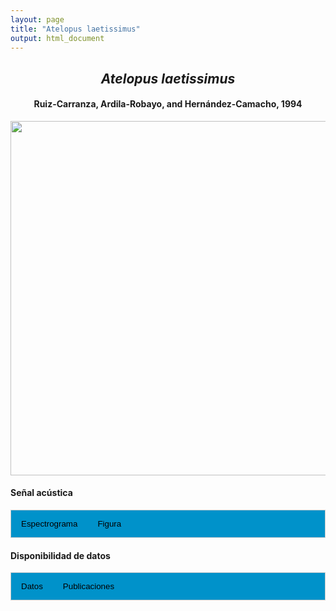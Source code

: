 ```yaml
---
layout: page
title: "Atelopus laetissimus"
output: html_document
---
```


<style>
/* Simplified CSS for tabs */
.tab {
  overflow: hidden;
  border: 1px solid #ccc;
  background-color: #0092ca;
}
.tab button {
  background-color: inherit;
  float: left;
  border: none;
  cursor: pointer;
  padding: 14px 16px;
  transition: background-color 0.3s;
}
.tab button:hover {
  background-color: #ddd;
}
.tab button.active {
  background-color: #ccc;
}
.tabcontent {
  display: none;
  padding: 6px 12px;
  border: 1px solid #ccc;
  border-top: none;
}
.audio-container {
  margin-bottom: 10px;
}
body h1 {
  display: none;
}
</style>

<script>
function openTab(evt, tabName) {
  document.querySelectorAll('.tabcontent').forEach(tab => tab.style.display = "none");
  document.querySelectorAll('.tablinks').forEach(link => link.classList.remove('active'));
  document.getElementById(tabName).style.display = "block";
  evt.currentTarget.classList.add('active');
}
</script>

<!-- Species presentation -->
<div style="text-align: center;">
  <h2><i>Atelopus laetissimus</i></h2>
  <h4>Ruiz-Carranza, Ardila-Robayo, and Hernández-Camacho, 1994</h4>
  <img src="{{ site.baseurl }}/images/especie_Atelopus_laetissimus.png" style="width:15cm;">
</div>

#### Señal acústica

<!-- Tabs section -->
<div class="tab">
  <button class="tablinks" onclick="openTab(event, 'Espectro')">Espectrograma</button>
  <button class="tablinks" onclick="openTab(event, 'fig')">Figura</button>
</div>

<!-- Seccion Espectrograma -->
<div id="Espectro" class="tabcontent" style="text-align: center;">
  <video width="100%" height="auto" controls>
    <source src="{{ site.baseurl }}/Espectrograms/dyna_Atelopus_laetissimus.mp4" type="video/mp4">
    Tu navegador no soporta el elemento de video.
  </video>
</div>

<!-- Seccion Figura -->
<div id="fig" class="tabcontent" style="text-align: center;">
  <img src="{{ site.baseurl }}/images/spec_Atelopus_laetissimus.png" style="width:15cm;">
</div>

#### Disponibilidad de datos

<!-- Tabs section -->
<div class="tab">
  <button class="tablinks" onclick="openTab(event, 'dat')">Datos</button>
  <button class="tablinks" onclick="openTab(event, 'pubs')">Publicaciones</button>
</div>

<!-- Seccion Datos -->
<div id="dat" class="tabcontent">
  <p><strong>Disponibles en CSA-IAVH</strong></p>
  <p><a href="http://colecciones.humboldt.org.co/rec/sonidos/IAvH-CSA-34148/IAvH-CSA-34148.wav">IAVH-CSA-34148</a></p>
  <p><a href="http://colecciones.humboldt.org.co/rec/sonidos/IAvH-CSA-34149/IAvH-CSA-34149.wav">IAVH-CSA-34149</a></p>
  <p><a href="http://colecciones.humboldt.org.co/rec/sonidos/IAvH-CSA-34150/IAvH-CSA-34150.wav">IAVH-CSA-34150</a></p>
  <p><a href="http://colecciones.humboldt.org.co/rec/sonidos/IAvH-CSA-34151/IAvH-CSA-34151.wav">IAVH-CSA-34151</a></p>
  <p><a href="http://colecciones.humboldt.org.co/rec/sonidos/IAvH-CSA-34152/IAvH-CSA-34152.wav">IAVH-CSA-34152</a></p>
  <p><a href="http://colecciones.humboldt.org.co/rec/sonidos/IAvH-CSA-34153/IAvH-CSA-34153.wav">IAVH-CSA-34153</a></p>
  <p><a href="http://colecciones.humboldt.org.co/rec/sonidos/IAvH-CSA-34154/IAvH-CSA-34154.wav">IAVH-CSA-34154</a></p>
  <p><a href="http://colecciones.humboldt.org.co/rec/sonidos/IAvH-CSA-34155/IAvH-CSA-34155.wav">IAVH-CSA-34155</a></p>
  <p><a href="http://colecciones.humboldt.org.co/rec/sonidos/IAvH-CSA-34156/IAvH-CSA-34156.wav">IAVH-CSA-34156</a></p>
  <p><a href="http://colecciones.humboldt.org.co/rec/sonidos/IAvH-CSA-34157/IAvH-CSA-34157.wav">IAVH-CSA-34157</a></p>
  <p><a href="http://colecciones.humboldt.org.co/rec/sonidos/IAvH-CSA-34158/IAvH-CSA-34158.wav">IAVH-CSA-34158</a></p>
  <p><a href="http://colecciones.humboldt.org.co/rec/sonidos/IAvH-CSA-34159/IAvH-CSA-34159.wav">IAVH-CSA-34159</a></p>
  <p><a href="http://colecciones.humboldt.org.co/rec/sonidos/IAvH-CSA-34160/IAvH-CSA-34160.wav">IAVH-CSA-34160</a></p>
  <p><a href="http://colecciones.humboldt.org.co/rec/sonidos/IAvH-CSA-34161/IAvH-CSA-34161.wav">IAVH-CSA-34161</a></p>
  <p><a href="http://colecciones.humboldt.org.co/rec/sonidos/IAvH-CSA-34162/IAvH-CSA-34162.wav">IAVH-CSA-34162</a></p>
  <p><a href="http://colecciones.humboldt.org.co/rec/sonidos/IAvH-CSA-34163/IAvH-CSA-34163.wav">IAVH-CSA-34163</a></p>
  <p><a href="http://colecciones.humboldt.org.co/rec/sonidos/IAvH-CSA-34164/IAvH-CSA-34164.wav">IAVH-CSA-34164</a></p>
</div>

<!-- Seccion Publicaciones -->
<div id="pubs" class="tabcontent">
  <p>Rueda–Solano, L. A., Gonzalez Pérez, Jl., Rivera-Correa, M., and Vargas Salinas, F. 2020. Acoustic signal diversity in the Harlequin Toad <i>Atelopus laetissimus</i> (Anura: Bufonidae). <i>Copeia</i> 108(3): 503–513. https://doi.org/10.1643/CE-19-251. 
  <a href="https://doi.org/10.1643/CE-19-251" target="_blank">Link</a></p>
</div>
